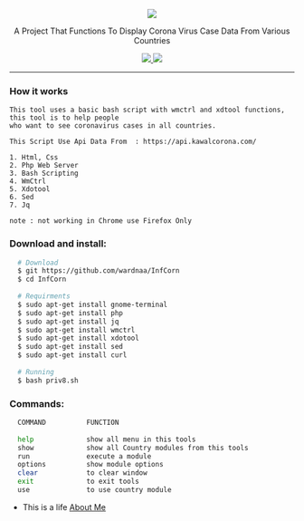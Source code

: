 <p align="center">
  <img src="https://cdn.iconscout.com/icon/premium/png-256-thumb/coronavirus-2073661-1755123.png">
  <p align="center">A Project That Functions To Display Corona Virus Case Data From Various Countries </p>

  <p align="center">
    <a href="https://twitter.com/AWardanaaa">
      <img src="https://img.shields.io/twitter/url?url=https%3A%2F%2Ftwitter.com%2FAWardanaaa">
    </a>
    <a href="https://github.com/wardnaa/InfCorn">
      <img src="https://img.shields.io/badge/version-1.0-blue.svg">
    </a>
  </p>
</p>

---


### How it works
```
This tool uses a basic bash script with wmctrl and xdtool functions, this tool is to help people
who want to see coronavirus cases in all countries.

This Script Use Api Data From  : https://api.kawalcorona.com/

1. Html, Css
2. Php Web Server
3. Bash Scripting
4. WmCtrl
5. Xdotool
6. Sed
7. Jq

note : not working in Chrome use Firefox Only
```

### Download and install:
```bash
  # Download
  $ git https://github.com/wardnaa/InfCorn
  $ cd InfCorn
    
  # Requirments
  $ sudo apt-get install gnome-terminal
  $ sudo apt-get install php
  $ sudo apt-get install jq
  $ sudo apt-get install wmctrl
  $ sudo apt-get install xdotool
  $ sudo apt-get install sed
  $ sudo apt-get install curl
  
  # Running
  $ bash priv8.sh

```
### Commands:
```bash
  COMMAND          FUNCTION
  
  help             show all menu in this tools
  show             show all Country modules from this tools
  run              execute a module
  options          show module options
  clear            to clear window
  exit             to exit tools
  use              to use country module
```
- This is a life [About Me](https://www.instagram.com/wardnaa.a)
